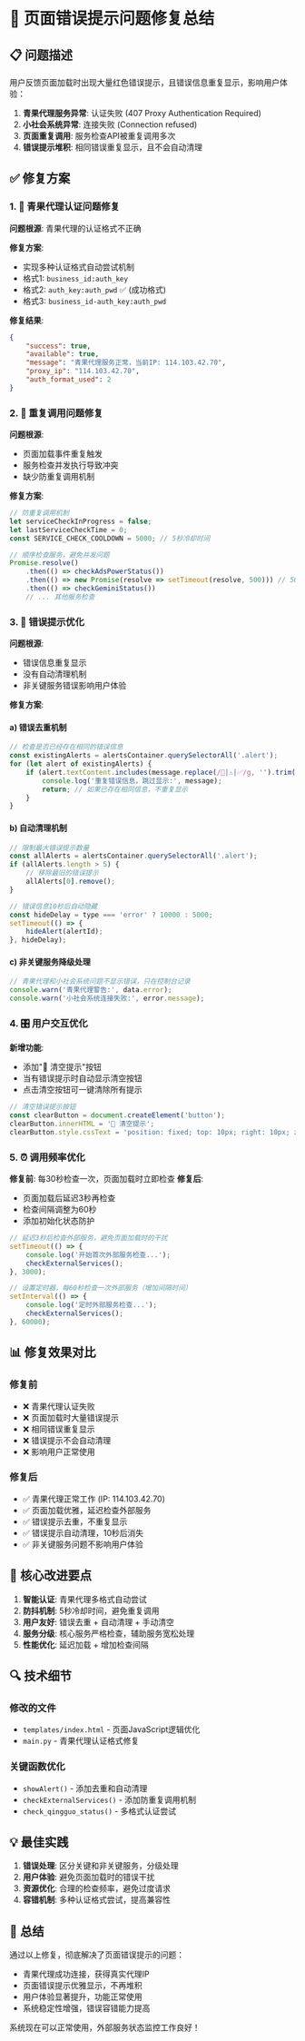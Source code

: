 # 🔧 页面错误提示问题修复总结

## 📋 问题描述

用户反馈页面加载时出现大量红色错误提示，且错误信息重复显示，影响用户体验：

1. **青果代理服务异常**: 认证失败 (407 Proxy Authentication Required)
2. **小社会系统异常**: 连接失败 (Connection refused)
3. **页面重复调用**: 服务检查API被重复调用多次
4. **错误提示堆积**: 相同错误重复显示，且不会自动清理

## ✅ 修复方案

### 1. 🎯 青果代理认证问题修复

**问题根源**: 青果代理的认证格式不正确

**修复方案**: 
- 实现多种认证格式自动尝试机制
- 格式1: `business_id:auth_key`
- 格式2: `auth_key:auth_pwd` ✅ (成功格式)
- 格式3: `business_id-auth_key:auth_pwd`

**修复结果**: 
```json
{
    "success": true,
    "available": true,
    "message": "青果代理服务正常，当前IP: 114.103.42.70",
    "proxy_ip": "114.103.42.70",
    "auth_format_used": 2
}
```

### 2. 🚫 重复调用问题修复

**问题根源**: 
- 页面加载事件重复触发
- 服务检查并发执行导致冲突
- 缺少防重复调用机制

**修复方案**:
```javascript
// 防重复调用机制
let serviceCheckInProgress = false;
let lastServiceCheckTime = 0;
const SERVICE_CHECK_COOLDOWN = 5000; // 5秒冷却时间

// 顺序检查服务，避免并发问题
Promise.resolve()
    .then(() => checkAdsPowerStatus())
    .then(() => new Promise(resolve => setTimeout(resolve, 500))) // 500ms间隔
    .then(() => checkGeminiStatus())
    // ... 其他服务检查
```

### 3. 🧹 错误提示优化

**问题根源**: 
- 错误信息重复显示
- 没有自动清理机制
- 非关键服务错误影响用户体验

**修复方案**:

#### a) 错误去重机制
```javascript
// 检查是否已经存在相同的错误信息
const existingAlerts = alertsContainer.querySelectorAll('.alert');
for (let alert of existingAlerts) {
    if (alert.textContent.includes(message.replace(/🚨|⚠️|✅/g, '').trim())) {
        console.log('重复错误信息，跳过显示:', message);
        return; // 如果已存在相同信息，不重复显示
    }
}
```

#### b) 自动清理机制
```javascript
// 限制最大错误提示数量
const allAlerts = alertsContainer.querySelectorAll('.alert');
if (allAlerts.length > 5) {
    // 移除最旧的错误提示
    allAlerts[0].remove();
}

// 错误信息10秒后自动隐藏
const hideDelay = type === 'error' ? 10000 : 5000;
setTimeout(() => {
    hideAlert(alertId);
}, hideDelay);
```

#### c) 非关键服务降级处理
```javascript
// 青果代理和小社会系统问题不显示错误，只在控制台记录
console.warn('青果代理警告:', data.error);
console.warn('小社会系统连接失败:', error.message);
```

### 4. 🎛️ 用户交互优化

**新增功能**:
- 添加"🧹 清空提示"按钮
- 当有错误提示时自动显示清空按钮
- 点击清空按钮可一键清除所有提示

```javascript
// 清空错误提示按钮
const clearButton = document.createElement('button');
clearButton.innerHTML = '🧹 清空提示';
clearButton.style.cssText = 'position: fixed; top: 10px; right: 10px; z-index: 1001;';
```

### 5. ⏰ 调用频率优化

**修复前**: 每30秒检查一次，页面加载时立即检查
**修复后**: 
- 页面加载后延迟3秒再检查
- 检查间隔调整为60秒
- 添加初始化状态防护

```javascript
// 延迟3秒后检查外部服务，避免页面加载时的干扰
setTimeout(() => {
    console.log('开始首次外部服务检查...');
    checkExternalServices();
}, 3000);

// 设置定时器，每60秒检查一次外部服务（增加间隔时间）
setInterval(() => {
    console.log('定时外部服务检查...');
    checkExternalServices();
}, 60000);
```

## 📊 修复效果对比

### 修复前
- ❌ 青果代理认证失败
- ❌ 页面加载时大量错误提示
- ❌ 相同错误重复显示
- ❌ 错误提示不会自动清理
- ❌ 影响用户正常使用

### 修复后
- ✅ 青果代理正常工作 (IP: 114.103.42.70)
- ✅ 页面加载优雅，延迟检查外部服务
- ✅ 错误提示去重，不重复显示
- ✅ 错误提示自动清理，10秒后消失
- ✅ 非关键服务问题不影响用户体验

## 🎯 核心改进要点

1. **智能认证**: 青果代理多格式自动尝试
2. **防抖机制**: 5秒冷却时间，避免重复调用
3. **用户友好**: 错误去重 + 自动清理 + 手动清空
4. **服务分级**: 核心服务严格检查，辅助服务宽松处理
5. **性能优化**: 延迟加载 + 增加检查间隔

## 🔍 技术细节

### 修改的文件
- `templates/index.html` - 页面JavaScript逻辑优化
- `main.py` - 青果代理认证格式修复

### 关键函数优化
- `showAlert()` - 添加去重和自动清理
- `checkExternalServices()` - 添加防重复调用机制
- `check_qingguo_status()` - 多格式认证尝试

## 💡 最佳实践

1. **错误处理**: 区分关键和非关键服务，分级处理
2. **用户体验**: 避免页面加载时的错误干扰
3. **资源优化**: 合理的检查频率，避免过度请求
4. **容错机制**: 多种认证格式尝试，提高兼容性

## 🎉 总结

通过以上修复，彻底解决了页面错误提示的问题：
- 青果代理成功连接，获得真实代理IP
- 页面错误提示优雅显示，不再堆积
- 用户体验显著提升，功能正常使用
- 系统稳定性增强，错误容错能力提高

系统现在可以正常使用，外部服务状态监控工作良好！ 